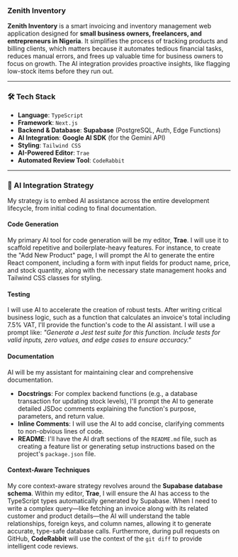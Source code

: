 ### Zenith Inventory

**Zenith Inventory** is a smart invoicing and inventory management web application designed for **small business owners, freelancers, and entrepreneurs in Nigeria**. It simplifies the process of tracking products and billing clients, which matters because it automates tedious financial tasks, reduces manual errors, and frees up valuable time for business owners to focus on growth. The AI integration provides proactive insights, like flagging low-stock items before they run out.

---

### 🛠️ Tech Stack

* **Language**: `TypeScript`
* **Framework**: `Next.js`
* **Backend & Database**: **Supabase** (PostgreSQL, Auth, Edge Functions)
* **AI Integration**: **Google AI SDK** (for the Gemini API)
* **Styling**: `Tailwind CSS`
* **AI-Powered Editor**: `Trae`
* **Automated Review Tool**: `CodeRabbit`

---

### 🧠 AI Integration Strategy

My strategy is to embed AI assistance across the entire development lifecycle, from initial coding to final documentation.

#### Code Generation
My primary AI tool for code generation will be my editor, **Trae**. I will use it to scaffold repetitive and boilerplate-heavy features. For instance, to create the "Add New Product" page, I will prompt the AI to generate the entire React component, including a form with input fields for product name, price, and stock quantity, along with the necessary state management hooks and Tailwind CSS classes for styling.

#### Testing
I will use AI to accelerate the creation of robust tests. After writing critical business logic, such as a function that calculates an invoice's total including 7.5% VAT, I'll provide the function's code to the AI assistant. I will use a prompt like: *"Generate a Jest test suite for this function. Include tests for valid inputs, zero values, and edge cases to ensure accuracy."*

#### Documentation
AI will be my assistant for maintaining clear and comprehensive documentation.
* **Docstrings**: For complex backend functions (e.g., a database transaction for updating stock levels), I'll prompt the AI to generate detailed JSDoc comments explaining the function's purpose, parameters, and return value.
* **Inline Comments**: I will use the AI to add concise, clarifying comments to non-obvious lines of code.
* **README**: I'll have the AI draft sections of the `README.md` file, such as creating a feature list or generating setup instructions based on the project's `package.json` file.

#### Context-Aware Techniques
My core context-aware strategy revolves around the **Supabase database schema**. Within my editor, **Trae**, I will ensure the AI has access to the TypeScript types automatically generated by Supabase. When I need to write a complex query—like fetching an invoice along with its related customer and product details—the AI will understand the table relationships, foreign keys, and column names, allowing it to generate accurate, type-safe database calls. Furthermore, during pull requests on GitHub, **CodeRabbit** will use the context of the `git diff` to provide intelligent code reviews.
